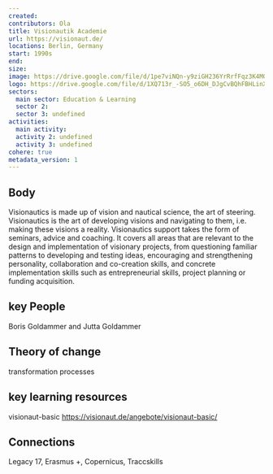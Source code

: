 ```yaml
---
created:
contributors: Ola
title: Visionautik Academie
url: https://visionaut.de/
locations: Berlin, Germany
start: 1990s
end: 
size: 
image: https://drive.google.com/file/d/1pe7viNQn-y9ziGH236YrRrfFqz3K4MG8/view?usp=drive_link
logo: https://drive.google.com/file/d/1XQ713r_-SO5_o6DH_DJgCvBQhFBHLinX/view?usp=drive_link
sectors:
  main sector: Education & Learning
  sector 2: 
  sector 3: undefined
activities: 
  main activity: 
  activity 2: undefined
  activity 3: undefined
cohere: true
metadata_version: 1
---
```



## Body

Visionautics is made up of vision and nautical science, the art of steering. Visionautics is the art of developing visions and navigating to them, i.e. making these visions a reality. Visionautics support takes the form of seminars, advice and coaching. It covers all areas that are relevant to the design and implementation of visionary projects, from questioning familiar patterns to developing and testing ideas, encouraging and strengthening personality, collaboration and co-creation skills, and concrete implementation skills such as entrepreneurial skills, project planning or funding acquisition.

## key People

Boris Goldammer and Jutta Goldammer

## Theory of change

transformation processes 

## key learning resources

visionaut-basic
https://visionaut.de/angebote/visionaut-basic/

## Connections

Legacy 17, Erasmus +, Copernicus, Traccskills

